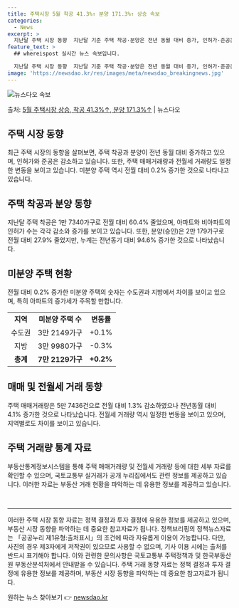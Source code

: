 ```yaml
---
title: 주택시장 5월 착공 41.3%↑ 분양 171.3%↑ 상승 속보
categories:
  - News
excerpt: >
  지난달 주택 시장 동향  지난달 기준 주택 착공·분양은 전년 동월 대비 증가, 인허가·준공은 전년 동월 대비…
feature_text: >
  ## whereispost 실시간 뉴스 속보입니다.

  지난달 주택 시장 동향  지난달 기준 주택 착공·분양은 전년 동월 대비 증가, 인허가·준공은 전년 동월 대비…
image: 'https://newsdao.kr/res/images/meta/newsdao_breakingnews.jpg'
---
```


![뉴스다오 속보](https://newsdao.kr/res/images/meta/newsdao_breakingnews.jpg)

<p>출처: <a href="https://newsdao.kr/4506" rel="dofollow">5월 주택시장 상승, 착공 41.3%↑, 분양 171.3%↑</a> | 뉴스다오</p>

<h2 data-ke-size="size26">주택 시장 동향</h2>
<p data-ke-size="size16">최근 주택 시장의 동향을 살펴보면, 주택 착공과 분양이 전년 동월 대비 증가하고 있으며, 인허가와 준공은 감소하고 있습니다. 또한, 주택 매매거래량과 전월세 거래량도 일정한 변동을 보이고 있습니다. 미분양 주택 역시 전월 대비 0.2% 증가한 것으로 나타나고 있습니다.</p>

<h2 data-ke-size="size26">주택 착공과 분양 동향</h2>
<p data-ke-size="size16">지난달 주택 착공은 1만 7340가구로 전월 대비 60.4% 줄었으며, 아파트와 비아파트의 인허가 수는 각각 감소와 증가를 보이고 있습니다. 또한, 분양(승인)은 2만 179가구로 전월 대비 27.9% 줄었지만, 누계는 전년동기 대비 94.6% 증가한 것으로 나타났습니다.</p>

<h2 data-ke-size="size26">미분양 주택 현황</h2>
<p data-ke-size="size16">전월 대비 0.2% 증가한 미분양 주택의 숫자는 수도권과 지방에서 차이를 보이고 있으며, 특히 아파트의 증가세가 주목할 만합니다.</p>
<table>
	<tr>
		<td style="text-align: center; height: 17px;"><b>지역</b></td>
		<td style="text-align: center; height: 17px;"><b>미분양 주택 수</b></td>
		<td style="text-align: center; height: 17px;"><b>변동률</b></td>
	</tr>
	<tr>
		<td style="text-align: center; height: 17px;">수도권</td>
		<td style="text-align: center; height: 17px;">3만 2149가구</td>
		<td style="text-align: center; height: 17px;">+0.1%</td>
	</tr>
	<tr>
		<td style="text-align: center; height: 17px;">지방</td>
		<td style="text-align: center; height: 17px;">3만 9980가구</td>
		<td style="text-align: center; height: 17px;">-0.3%</td>
	</tr>
	<tr>
		<td style="text-align: center; height: 17px;"><b>총계</b></td>
		<td style="text-align: center; height: 17px;"><b>7만 2129가구</b></td>
		<td style="text-align: center; height: 17px;"><b>+0.2%</b></td>
	</tr>
</table>

<h2 data-ke-size="size26">매매 및 전월세 거래 동향</h2>
<p data-ke-size="size16">주택 매매거래량은 5만 7436건으로 전월 대비 1.3% 감소하였으나 전년동월 대비 4.1% 증가한 것으로 나타났습니다. 전월세 거래량 역시 일정한 변동을 보이고 있으며, 지역별로도 차이를 보이고 있습니다.</p>

<h2 data-ke-size="size26">주택 거래량 통계 자료</h2>
<p data-ke-size="size16">부동산통계정보시스템을 통해 주택 매매거래량 및 전월세 거래량 등에 대한 세부 자료를 확인할 수 있으며, 국토교통부 실거래가 공개 누리집에서도 관련 정보를 제공하고 있습니다. 이러한 자료는 부동산 거래 현황을 파악하는 데 유용한 정보를 제공하고 있습니다.</p>

<p data-ke-size="size16">&nbsp;</p>

<hr>

<p data-ke-size="size16"></p>

<p data-ke-size="size16">이러한 주택 시장 동향 자료는 정책 결정과 투자 결정에 유용한 정보를 제공하고 있으며, 부동산 시장 동향을 파악하는 데 중요한 참고자료가 됩니다. 정책브리핑의 정책뉴스자료는 「공공누리 제1유형:출처표시」의 조건에 따라 자유롭게 이용이 가능합니다. 다만, 사진의 경우 제3자에게 저작권이 있으므로 사용할 수 없으며, 기사 이용 시에는 출처를 반드시 표기해야 합니다. 이와 관련한 문의사항은 국토교통부 주택정책과 및 한국부동산원 부동산분석처에서 안내받을 수 있습니다. 주택 거래 동향 자료는 정책 결정과 투자 결정에 유용한 정보를 제공하며, 부동산 시장 동향을 파악하는 데 중요한 참고자료가 됩니다.</p>
 

원하는 뉴스 찾아보기 👉 <a href="https://newsdao.kr" rel="dofollow">newsdao.kr</a>


